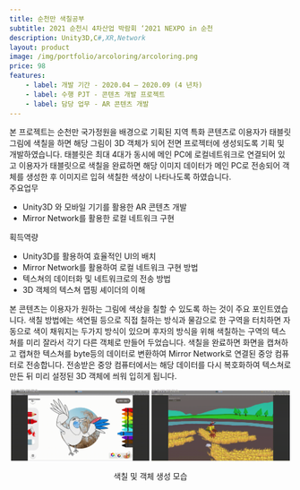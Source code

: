 ```yaml
---
title: 순천만 색칠공부
subtitle: 2021 순천시 4차산업 박람회 ‘2021 NEXPO in 순천
description: Unity3D,C#,XR,Network
layout: product
image: /img/portfolio/arcoloring/arcoloring.png
price: 98
features:
    - label: 개발 기간 - 2020.04 – 2020.09 (4 년차)  
    - label: 수행 PJT - 콘텐츠 개발 프로젝트  
    - label: 담당 업무 - AR 콘텐츠 개발  
---
```


본 프로젝트는 순천만 국가정원을 배경으로 기획된 지역 특화 콘텐츠로 이용자가 태블릿 그림에 색칠을 하면 해당 그림이 3D 객체가 되어 전면 프로젝터에 생성되도록 기획 및 개발하였습니다. 태블릿은 최대 4대가 동시에 메인 PC에 로컬네트워크로 연결되어 있고 이용자가 태블릿으로 색칠을 완료하면 해당 이미지 데이터가 메인 PC로 전송되어 객체를 생성한 후 이미지르 입혀 색칠한 색상이 나타나도록 하였습니다.  
주요업무  
- Unity3D 와 모바일 기기를 활용한 AR 콘텐츠 개발  
- Mirror Network를 활용한 로컬 네트워크 구현   
  
획득역량  
- Unity3D를 활용하여 효율적인 UI의 배치    
- Mirror Network를 활용하여 로컬 네트워크 구현 방법
- 텍스쳐의 데이터화 및 네트워크로의 전송 방법   
- 3D 객체의 텍스쳐 맵핑 셰이더의 이해

본 콘텐츠는 이용자가 원하는 그림에 색상을 칠할 수 있도록 하는 것이 주요 포인트였습니다. 색칠 방법에는 색연필 등으로 직접 칠하는 방식과 물감으로 한 구역을 터치하면 자동으로 색이 채워지는 두가지 방식이 있으며 후자의 방식을 위해 색칠하는 구역의 텍스쳐를 미리 잘라서 각기 다른 객체로 만들어 두었습니다. 색칠을 완료하면 화면을 캡쳐하고 캡쳐한 텍스쳐를 byte등의 데이터로 변환하여 Mirror Network로 연결된 중앙 컴퓨터로 전송합니다. 전송받은 중앙 컴퓨터에서는 해당 데이터를 다시 복호화하여 텍스쳐로 만든 뒤 미리 설정된 3D 객체에 씌워 입히게 됩니다.  
  
<p align="center">
    <img src="/img/portfolio/arcoloring/arcoloring01.gif" width="49%">
    <img src="/img/portfolio/arcoloring/arcoloring02.gif" width="49%">
    <figcaption align="center">색칠 및 객체 생성 모습</figcaption>
</p>
<br/>




